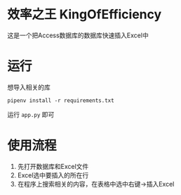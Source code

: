 # 效率之王 KingOfEfficiency
这是一个把Access数据库的数据库快速插入Excel中

# 运行
想导入相关的库
```shell
pipenv install -r requirements.txt
```
运行 `app.py` 即可

# 使用流程
1. 先打开数据库和Excel文件
2. Excel选中要插入的所在行
3. 在程序上搜索相关的内容，在表格中选中右键->插入Excel